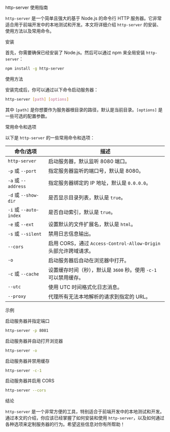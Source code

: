 <!--
 * @Author: long
 * @Date: 2024-11-12 09:12:12
 * @LastEditors: long
 * @LastEditTime: 2024-11-12 09:33:08
 * @Description: 
-->
http-server 使用指南

`http-server` 是一个简单且强大的基于 Node.js 的命令行 HTTP 服务器。它非常适合用于前端开发中的本地测试和开发。本文将详细介绍 `http-server` 的安装、使用方法以及常用命令。

安装

首先，你需要确保已经安装了 Node.js。然后可以通过 npm 来全局安装 `http-server`：

```bash
npm install -g http-server
```

使用方法

安装完成后，你可以通过以下命令启动服务器：

```bash
http-server [path] [options]
```

其中 `[path]` 是你想要作为服务器根目录的路径，默认是当前目录。`[options]` 是一些可选的配置参数。

常用命令和选项

以下是 `http-server` 的一些常用命令和选项：

| 命令/选项              | 描述                                                             |
| ---------------------- | ---------------------------------------------------------------- |
| `http-server`          | 启动服务器，默认监听 8080 端口。                                 |
| `-p` 或 `--port`       | 指定服务器监听的端口号，默认是 8080。                            |
| `-a` 或 `--address`    | 指定服务器绑定的 IP 地址，默认是 `0.0.0.0`。                     |
| `-d` 或 `--show-dir`   | 是否显示目录列表，默认是 `true`。                                |
| `-i` 或 `--auto-index` | 是否自动索引，默认是 `true`。                                    |
| `-e` 或 `--ext`        | 设置默认的文件扩展名，默认是 `html`。                            |
| `-s` 或 `--silent`     | 禁用日志信息输出。                                               |
| `--cors`               | 启用 CORS，通过 `Access-Control-Allow-Origin` 头部允许跨域请求。 |
| `-o`                   | 启动服务器后自动在浏览器中打开。                                 |
| `-c` 或 `--cache`      | 设置缓存时间（秒），默认是 `3600` 秒。使用 `-c-1` 可以禁用缓存。 |
| `--utc`                | 使用 UTC 时间格式化日志消息。                                    |
| `--proxy`              | 代理所有无法本地解析的请求到指定的 URL。                         |

示例

启动服务器并指定端口

```bash
http-server -p 8081
```

启动服务器并自动打开浏览器

```bash
http-server -o
```

启动服务器并禁用缓存

```bash
http-server -c-1
```

启动服务器并启用 CORS

```bash
http-server --cors
```

结论

`http-server` 是一个非常方便的工具，特别适合于前端开发中的本地测试和开发。通过本文的介绍，你应该已经掌握了如何安装和使用 `http-server`，以及如何通过各种选项来定制服务器的行为。希望这些信息对你有所帮助！
